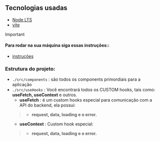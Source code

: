 

## Tecnologias usadas
 - [Node LTS](https://nodejs.org/)
 - [vite](https://vitejs.dev/guide/)

> [!IMPORTANT]
> #### Para rodar na sua máquina siga essas instruções::
> - [instruções](./CONTRIBUINDO.md)

### Estrutura do projeto:
- `./src/components` : são todos os components primordiais para a aplicação
- `./src/useHooks` : Você encontrará todos os CUSTOM hooks, tais como: **useFetch, useContext** e outros.
   - **useFetch** : é um custom hooks especial para comunicação com a API do backend, ela possui:
  > - __request, data, loading e o error.__
   - **useContext** : Custom hook especial:
  > - __request, data, loading e o error.__

